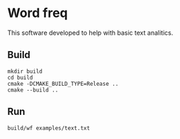 # Word freq
This software developed to help with basic text analitics.

## Build

```shell
mkdir build 
cd build
cmake -DCMAKE_BUILD_TYPE=Release ..
cmake --build ..
```

## Run

```shell
build/wf examples/text.txt
```
